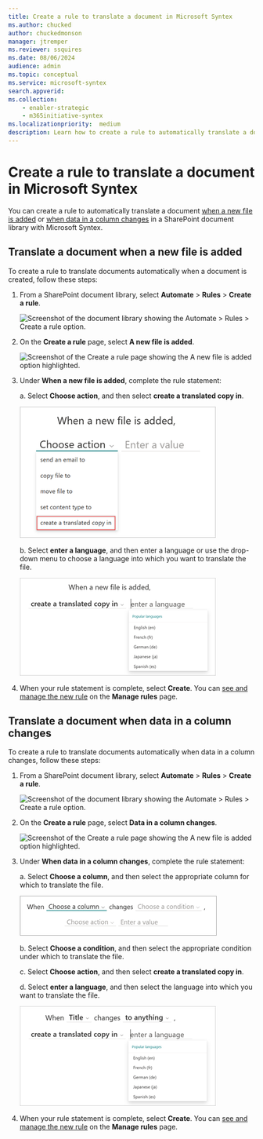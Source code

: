 ```yaml
---
title: Create a rule to translate a document in Microsoft Syntex
ms.author: chucked
author: chuckedmonson
manager: jtremper
ms.reviewer: ssquires
ms.date: 08/06/2024
audience: admin
ms.topic: conceptual
ms.service: microsoft-syntex
search.appverid: 
ms.collection: 
    - enabler-strategic
    - m365initiative-syntex
ms.localizationpriority:  medium
description: Learn how to create a rule to automatically translate a document when a new file is added or when data in a column changes in a SharePoint document library with Microsoft Syntex.
---
```


# Create a rule to translate a document in Microsoft Syntex

You can create a rule to automatically translate a document [when a new file is added](#translate-a-document-when-a-new-file-is-added) or [when data in a column changes](#translate-a-document-when-data-in-a-column-changes) in a SharePoint document library with Microsoft Syntex.

## Translate a document when a new file is added

To create a rule to translate documents automatically when a document is created, follow these steps:

1. From a SharePoint document library, select **Automate** > **Rules** > **Create a rule**.

   ![Screenshot of the document library showing the Automate > Rules > Create a rule option.](../media/content-understanding/content-processing-create-rule.png)

2. On the **Create a rule** page, select **A new file is added**.

   ![Screenshot of the Create a rule page showing the A new file is added option highlighted.](../media/content-understanding/content-processing-create-a-rule-page.png)

3. Under **When a new file is added**, complete the rule statement:

    a. Select **Choose action**, and then select **create a translated copy in**.

      ![Screenshot of the rule statement page showing the translation option highlighted.](../media/content-understanding/translation-rule-create-copy.png)

    b. Select **enter a language**, and then enter a language or use the drop-down menu to choose a language into which you want to translate the file.

      ![Screenshot of the rule statement page showing the enter language option.](../media/content-understanding/translation-rule-enter-language.png)

4. When your rule statement is complete, select **Create**. You can [see and manage the new rule](content-processing-overview.md#manage-a-rule) on the **Manage rules** page.

## Translate a document when data in a column changes

To create a rule to translate documents automatically when data in a column changes, follow these steps:

1. From a SharePoint document library, select **Automate** > **Rules** > **Create a rule**.

   ![Screenshot of the document library showing the Automate > Rules > Create a rule option.](../media/content-understanding/content-processing-create-rule.png)

2. On the **Create a rule** page, select **Data in a column changes**.

   ![Screenshot of the Create a rule page showing the A new file is added option highlighted.](../media/content-understanding/content-processing-create-a-rule-page.png)

3. Under **When data in a column changes**, complete the rule statement:

    a. Select **Choose a column**, and then select the appropriate column for which to translate the file.

     ![Screenshot of the Create a rule page showing the beginning rule statement.](../media/content-understanding/translation-beginning-rule.png)

    b. Select **Choose a condition**, and then select the appropriate condition under which to translate the file.

    c. Select **Choose action**, and then select **create a translated copy in**.

    d. Select **enter a language**, and then select the language into which you want to translate the file.

     ![Screenshot of the Create a rule page showing the enter a language option.](../media/content-understanding/translation-column-enter-language.png)

4. When your rule statement is complete, select **Create**. You can [see and manage the new rule](content-processing-overview.md#manage-a-rule) on the **Manage rules** page.

